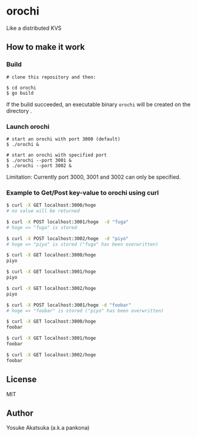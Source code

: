 # orochi

Like a distributed KVS

## How to make it work

### Build

```
# clone this repository and then:

$ cd orochi
$ go build
```

If the build succeeded, an executable binary `orochi` will be created on the directory .

### Launch orochi

```
# start an orochi with port 3000 (default)
$ ./orochi &

# start an orochi with specified port
$ ./orochi --port 3001 &
$ ./orochi --port 3002 &
```

Limitation: Currently port 3000, 3001 and 3002 can only be specified.

### Example to Get/Post key-value to orochi using curl


```bash
$ curl -X GET localhost:3000/hoge
# no value will be returned

$ curl -X POST localhost:3001/hoge  -d "fuga"
# hoge => "fuga" is stored

$ curl -X POST localhost:3002/hoge  -d "piyo"
# hoge => "piyo" is stored ("fuga" has been overwritten)

$ curl -X GET localhost:3000/hoge
piyo

$ curl -X GET localhost:3001/hoge
piyo

$ curl -X GET localhost:3002/hoge
piyo

$ curl -X POST localhost:3001/hoge -d "foobar"
# hoge => "foobar" is stored ("piyo" has been overwritten)

$ curl -X GET localhost:3000/hoge
foobar

$ curl -X GET localhost:3001/hoge
foobar

$ curl -X GET localhost:3002/hoge
foobar
```

## License

MIT

## Author

Yosuke Akatsuka (a.k.a pankona)

